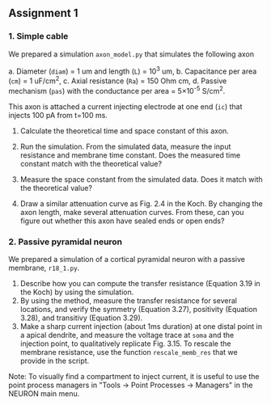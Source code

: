 ## Assignment 1

### 1. Simple cable
We prepared a simulation `axon_model.py` that simulates the following axon

a. Diameter (`diam`) = 1 um and length (`L`) = 10<sup>3</sup> um,
b. Capacitance per area (`cm`) = 1 uF/cm<sup>2</sup>,
c. Axial resistance (`Ra`) = 150 Ohm cm,
d. Passive mechanism (`pas`) with the conductance per area = 5$\times$10<sup>-5</sup> S/cm<sup>2</sup>.

This axon is attached a current injecting electrode at one end (`ic`) that injects 100 pA from t=100 ms.

1. Calculate the theoretical time and space constant of this axon.

2. Run the simulation. From the simulated data, measure the input resistance and membrane time constant. Does the measured time constant match with the theoretical value?

3. Measure the space constant from the simulated data. Does it match with the theoretical value?

4. Draw a similar attenuation curve as Fig. 2.4 in the Koch. By changing the axon length, make several attenuation curves. From these, can you figure out whether this axon have sealed ends or open ends?


### 2. Passive pyramidal neuron
We prepared a simulation of a cortical pyramidal neuron with a passive membrane, `r18_1.py`.

1. Describe how you can compute the transfer resistance (Equation 3.19 in the Koch) by using the simulation.
2. By using the method, measure the transfer resistance for several locations, and verify the symmetry (Equation 3.27), positivity (Equation 3.28), and transitivy (Equation 3.29).
3. Make a sharp current injection (about 1ms duration) at one distal point in a apical dendrite, and measure the voltage trace at `soma` and the injection point, to qualitatively replicate Fig. 3.15. To rescale the membrane resistance, use the function `rescale_memb_res` that we provide in the script.

Note: To visually find a compartment to inject current, it is useful to use the point process managers in "Tools -> Point Processes -> Managers" in the NEURON main menu.
